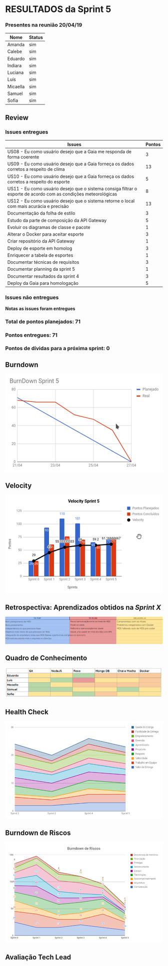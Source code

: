 # RESULTADOS da Sprint 5


### Presentes na reunião 20/04/19

| Nome | Status |
| --------- | -------- |
| Amanda | sim |
| Calebe | sim |
| Eduardo | sim |
| Indiara | sim |
| Luciana | sim |
| Luís | sim |
| Micaella | sim |
| Samuel | sim |
| Sofia | sim |


## Review

### Issues entregues

| Issues | Pontos |
| --------- | -------- |
| US08 - Eu como usuário desejo que a Gaia me responda de forma coerente | 3 |
| US09 - Eu como usuário desejo que a Gaia forneça os dados corretos a respeito de clima | 13 |
| US10 - Eu como usuário desejo que a Gaia forneça os dados corretos a respeito do esporte | 5 |
| US11 - Eu como usuário desejo que o sistema consiga filtrar o esporte de acordo com as condições meteorológicas | 8 |
| US12 - Eu como usuário desejo que o sistema retorne o local com mais acurácia e precisão | 13 |
| Documentação da folha de estilo | 3 | 
| Estudo da parte de composição da API Gateway | 5 |
| Evoluir os diagramas de classe e pacote | 1 |
| Alterar o Docker para aceitar esporte | 3 |
| Criar repositório da API Gateway | 1 |
| Deploy de esporte em homolog | 3 |
| Enriquecer a tabela de esportes | 1 |
| Documentar técnicas de requisitos | 3 |
| Documentar planning da sprint 5 | 1 |
| Documentar resultados da sprint 4 | 3 |
| Deploy da Gaia para homologação | 5 |


### Issues não entregues 

**Notas as issues foram entregues**

### Total de pontos planejados: 71

### Pontos entregues: 71

### Pontos de dívidas para a próxima sprint: 0


## Burndown


![Burndown Sprint 5](../../assets/imgs/burndown/Burndown-Sprint5.png)


## Velocity


![Velocity Sprint 5](../../assets/imgs/velocity/Velocity-Sprint5.png)


## Retrospectiva: Aprendizados obtidos na *Sprint X* 

![Retrospectiva Sprint 5](../../assets/imgs/retrospectiva/retrospectiva-S05.png)


## Quadro de Conhecimento 

![Retrospectiva Sprint 5](../../assets/imgs/conhecimento/conhecimento-s5.png)


## Health Check 

![Retrospectiva Sprint 5](../../assets/imgs/healthcheck/healthcheck-s5.png)

## Burndown de Riscos 

![Burndown de Riscos 5](../../assets/imgs/riscos/riscos5.png)

## Avaliação Tech Lead


